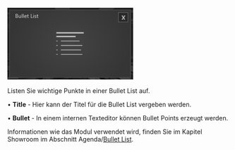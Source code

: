 
![BulletListModul](img/Manager/Module/Bullet_List_Module.PNG) 

Listen Sie wichtige Punkte in einer Bullet List auf.

•    **Title** - Hier kann der Titel für die Bullet List vergeben werden. 



•    **Bullet** - In einem internen Texteditor können Bullet Points erzeugt werden. 


Informationen wie das Modul verwendet wird, finden Sie im Kapitel Showroom im Abschnitt Agenda/[Bullet List](056_agenda/#bullet-list).

